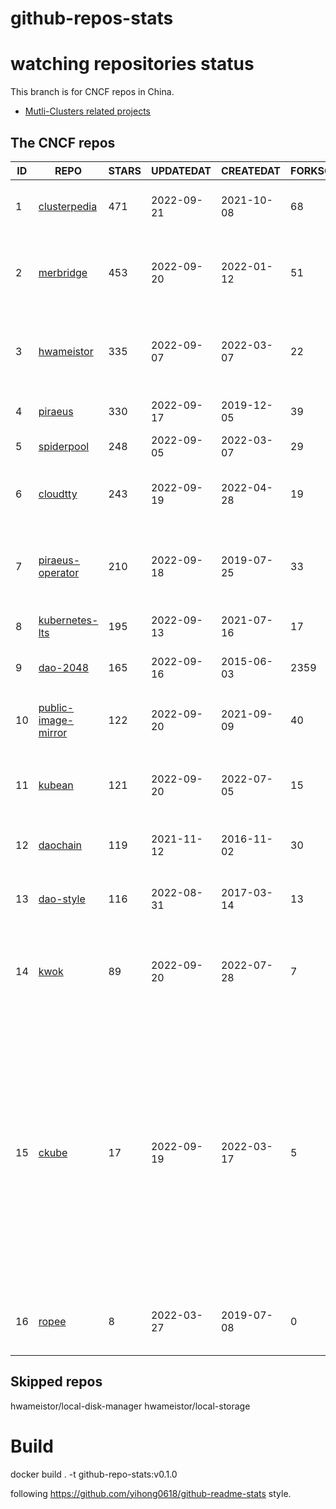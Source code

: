 # github-repos-stats

# watching repositories status

This branch is for CNCF repos in China.
- [Mutli-Clusters related projects](https://github.com/pacoxu/github-repos-stats/tree/multi-clusters)


<!--START_SECTION:github_repos-->
## The CNCF repos
| ID |                                   REPO                                   | STARS | UPDATEDAT  | CREATEDAT  | FORKSCOUNT |                                                                                                                     DESCRIPTIONS                                                                                                                     |
|----|--------------------------------------------------------------------------|-------|------------|------------|------------|------------------------------------------------------------------------------------------------------------------------------------------------------------------------------------------------------------------------------------------------------|
|  1 | [clusterpedia](https://github.com/clusterpedia-io/clusterpedia)          |   471 | 2022-09-21 | 2021-10-08 |         68 | The Encyclopedia of Kubernetes clusters                                                                                                                                                                                                              |
|  2 | [merbridge](https://github.com/merbridge/merbridge)                      |   453 | 2022-09-20 | 2022-01-12 |         51 | Use eBPF to speed up your Service Mesh like crossing an Einstein-Rosen Bridge.                                                                                                                                                                       |
|  3 | [hwameistor](https://github.com/hwameistor/hwameistor)                   |   335 | 2022-09-07 | 2022-03-07 |         22 | Hwameistor is an HA local storage system for cloud-native stateful workloads.                                                                                                                                                                        |
|  4 | [piraeus](https://github.com/piraeusdatastore/piraeus)                   |   330 | 2022-09-17 | 2019-12-05 |         39 | High Available Datastore for Kubernetes                                                                                                                                                                                                              |
|  5 | [spiderpool](https://github.com/spidernet-io/spiderpool)                 |   248 | 2022-09-05 | 2022-03-07 |         29 | kubernetes ipam                                                                                                                                                                                                                                      |
|  6 | [cloudtty](https://github.com/cloudtty/cloudtty)                         |   243 | 2022-09-19 | 2022-04-28 |         19 | A Friendly Kubernetes CloudShell (Web Terminal) !                                                                                                                                                                                                    |
|  7 | [piraeus-operator](https://github.com/piraeusdatastore/piraeus-operator) |   210 | 2022-09-18 | 2019-07-25 |         33 | The Piraeus Operator manages LINSTOR clusters in Kubernetes.                                                                                                                                                                                         |
|  8 | [kubernetes-lts](https://github.com/klts-io/kubernetes-lts)              |   195 | 2022-09-13 | 2021-07-16 |         17 | Kubernetes LTS(long term support)                                                                                                                                                                                                                    |
|  9 | [dao-2048](https://github.com/DaoCloud/dao-2048)                         |   165 | 2022-09-16 | 2015-06-03 |       2359 | 2048 is a number puzzle game.                                                                                                                                                                                                                        |
| 10 | [public-image-mirror](https://github.com/DaoCloud/public-image-mirror)   |   122 | 2022-09-20 | 2021-09-09 |         40 | 很多镜像都在国外。比如 gcr 。国内下载很慢，需要加速。                                                                                                                                                                                                |
| 11 | [kubean](https://github.com/kubean-io/kubean)                            |   121 | 2022-09-20 | 2022-07-05 |         15 | Kubernetes lifecycle management operator based on kubespray.                                                                                                                                                                                         |
| 12 | [daochain](https://github.com/DaoCloud/daochain)                         |   119 | 2021-11-12 | 2016-11-02 |         30 | Docker image verification system based on Ethereum                                                                                                                                                                                                   |
| 13 | [dao-style](https://github.com/DaoCloud/dao-style)                       |   116 | 2022-08-31 | 2017-03-14 |         13 | 🎉 A high quality component library built on Vue.js 2.0                                                                                                                                                                                              |
| 14 | [kwok](https://github.com/kubernetes-sigs/kwok)                          |    89 | 2022-09-20 | 2022-07-28 |          7 | Simulate thousands of fake kubelets, on a laptop with minimum resource footprint.                                                                                                                                                                    |
| 15 | [ckube](https://github.com/DaoCloud/ckube)                               |    17 | 2022-09-19 | 2022-03-17 |          5 | Kubernetes APIServer 高性能代理组件，代理 APIServer 的 List 请求，其它类型的请求会直接反向代理到原生 APIServer。 CKube 还额外支持了分页、搜索和索引等功能。 并且，CKube 100% 兼容原生 kubectl 和 kube client sdk，只需要简单的配置即可实现全局替换。 |
| 16 | [ropee](https://github.com/DaoCloud/ropee)                               |     8 | 2022-03-27 | 2019-07-08 |          0 | A scalable prometheus remote storage adapter for splunk.                                                                                                                                                                                             |



## Skipped repos
hwameistor/local-disk-manager
hwameistor/local-storage<!--END_SECTION:github_repos-->

# Build

docker build . -t github-repo-stats:v0.1.0

following https://github.com/yihong0618/github-readme-stats style.

